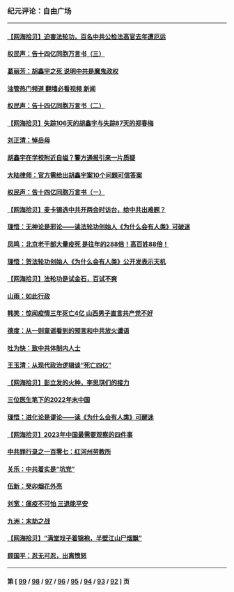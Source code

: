 ### 纪元评论：自由广场
---
#### [【网海拾贝】迫害法轮功，百名中共公检法高官去年遭厄运](../../pages/nsc993/n13920823.md?02030330) 
#### [权民声：告十四亿同胞万言书（三）](../../pages/nsc993/n13919505.md?02030330) 
#### [葛丽芳：胡鑫宇之死 说明中共是魔鬼政权](../../pages/nsc993/n13920681.md?02030330) 
#### [油管热门频道 翻墙必看视频 新闻](ok?02030330)
#### [权民声：告十四亿同胞万言书（二）](../../pages/nsc993/n13919417.md?02030330) 
#### [【网海拾贝】失踪106天的胡鑫宇与失踪87天的郑春梅](../../pages/nsc993/n13919920.md?02030330) 
#### [刘正清：悼岳母](../../pages/nsc993/n13919896.md?02030330) 
#### [胡鑫宇在学校附近自缢？警方通报引来一片质疑](../../pages/nsc993/n13919412.md?02030330) 
#### [大陆律师：官方需给出胡鑫宇案10个问题可信答案](../../pages/nsc993/n13919377.md?02030330) 
#### [权民声：告十四亿同胞万言书（ㄧ）](../../pages/nsc993/n13919302.md?02030330) 
#### [【网海拾贝】麦卡锡选中共开两会时访台，给中共出难题？](../../pages/nsc993/n13919276.md?02030330) 
#### [理悟：无神论是邪论——读法轮功创始人《为什么会有人类》可破迷](../../pages/nsc993/n13919115.md?02030330) 
#### [凤鸣：北京老干部大量疫死 是往年的288倍！高百姓88倍！](../../pages/nsc993/n13919072.md?02030330) 
#### [理悟：贺法轮功创始人《为什么会有人类》公开发表示天机](../../pages/nsc993/n13919000.md?02030330) 
#### [【网海拾贝】法轮功是试金石，百试不爽](../../pages/nsc993/n13918078.md?02030330) 
#### [山雨：如此行政](../../pages/nsc993/n13918169.md?02030330) 
#### [韩笑：惊闻疫情三年死亡4亿 山西男子直言共产党不好](../../pages/nsc993/n13918134.md?02030330) 
#### [德度：从一则童谣看到的预言和中共放火谶语](../../pages/nsc993/n13917491.md?02030330) 
#### [吐为快：致中共体制内人士](../../pages/nsc993/n13917176.md?02030330) 
#### [王玉清：从现代政治逻辑谈“死亡四亿”](../../pages/nsc993/n13917133.md?02030330) 
#### [【网海拾贝】彭立发的火种，李思琪们的接力](../../pages/nsc993/n13916956.md?02030330) 
#### [三位医生笔下的2022年末中国](../../pages/nsc993/n13916545.md?02030330) 
#### [理悟：进化论是谬论——读《为什么会有人类》可醒迷](../../pages/nsc993/n13916374.md?02030330) 
#### [【网海拾贝】2023年中国最需要观察的四件事](../../pages/nsc993/n13915970.md?02030330) 
#### [中共罪行录之一百零七：红河州劳教所](../../pages/nsc993/n13915968.md?02030330) 
#### [关乐：中共着实是“坑党”](../../pages/nsc993/n13915961.md?02030330) 
#### [伍新：癸卯烟花外亮](../../pages/nsc993/n13915958.md?02030330) 
#### [刘宽：瘟疫不可怕 三退能平安](../../pages/nsc993/n13915952.md?02030330) 
#### [九洲：末劫之战](../../pages/nsc993/n13915944.md?02030330) 
#### [【网海拾贝】“满堂戏子着锦袍，半壁江山尸烟飘”](../../pages/nsc993/n13915167.md?02030330) 
#### [顾国平：忍无可忍，出离愤怒](../../pages/nsc993/n13914884.md?02030330) 

---
#### 第 [ [99](./99.md?02030330) / [98](./98.md?02030330) / [97](./97.md?02030330) / [96](./96.md?02030330) / [95](./95.md?02030330) / [94](./94.md?02030330) / [93](./93.md?02030330) / [92](./92.md?02030330) ] 页
